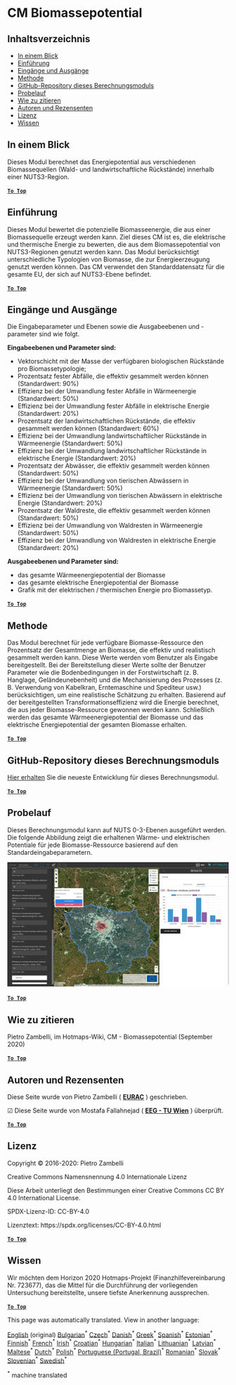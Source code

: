 <h1> <a class="anchor" id="cm-biomass-potential" href="#cm-biomass-potential"><i class="fa fa-link"></i></a> CM Biomassepotential </h1><h2> <a class="anchor" id="table-of-contents" href="#table-of-contents"><i class="fa fa-link"></i></a> Inhaltsverzeichnis </h2><ul><li> <a href="#in-a-glance">In einem Blick</a> </li><li> <a href="#introduction">Einführung</a> </li><li> <a href="#inputs-and-outputs">Eingänge und Ausgänge</a> </li><li> <a href="#method">Methode</a> </li><li> <a href="#github-repository-of-this-calculation-module">GitHub-Repository dieses Berechnungsmoduls</a> </li><li> <a href="#sample-run">Probelauf</a> </li><li> <a href="#how-to-cite">Wie zu zitieren</a> </li><li> <a href="#authors-and-reviewers">Autoren und Rezensenten</a> </li><li> <a href="#license">Lizenz</a> </li><li> <a href="#acknowledgement">Wissen</a> </li></ul><h2> <a class="anchor" id="in-a-glance" href="#in-a-glance"><i class="fa fa-link"></i></a> In einem Blick </h2><p> Dieses Modul berechnet das Energiepotential aus verschiedenen Biomassequellen (Wald- und landwirtschaftliche Rückstände) innerhalb einer NUTS3-Region. </p><p> <a href="#table-of-contents"><strong><code>To Top</code></strong></a> </p> <h2> <a class="anchor" id="introduction" href="#introduction"><i class="fa fa-link"></i></a> Einführung </h2><p> Dieses Modul bewertet die potenzielle Biomasseenergie, die aus einer Biomassequelle erzeugt werden kann. Ziel dieses CM ist es, die elektrische und thermische Energie zu bewerten, die aus dem Biomassepotential von NUTS3-Regionen genutzt werden kann. Das Modul berücksichtigt unterschiedliche Typologien von Biomasse, die zur Energieerzeugung genutzt werden können. Das CM verwendet den Standarddatensatz für die gesamte EU, der sich auf NUTS3-Ebene befindet. </p><p> <a href="#table-of-contents"><strong><code>To Top</code></strong></a> </p> <h2> <a class="anchor" id="inputs-and-outputs" href="#inputs-and-outputs"><i class="fa fa-link"></i></a> Eingänge und Ausgänge </h2><p> Die Eingabeparameter und Ebenen sowie die Ausgabeebenen und -parameter sind wie folgt. </p><p> <strong>Eingabeebenen und Parameter sind:</strong> </p><ul><li> Vektorschicht mit der Masse der verfügbaren biologischen Rückstände pro Biomassetypologie; </li><li> Prozentsatz fester Abfälle, die effektiv gesammelt werden können (Standardwert: 90%) </li><li> Effizienz bei der Umwandlung fester Abfälle in Wärmeenergie (Standardwert: 50%) </li><li> Effizienz bei der Umwandlung fester Abfälle in elektrische Energie (Standardwert: 20%) </li><li> Prozentsatz der landwirtschaftlichen Rückstände, die effektiv gesammelt werden können (Standardwert: 60%) </li><li> Effizienz bei der Umwandlung landwirtschaftlicher Rückstände in Wärmeenergie (Standardwert: 50%) </li><li> Effizienz bei der Umwandlung landwirtschaftlicher Rückstände in elektrische Energie (Standardwert: 20%) </li><li> Prozentsatz der Abwässer, die effektiv gesammelt werden können (Standardwert: 50%) </li><li> Effizienz bei der Umwandlung von tierischen Abwässern in Wärmeenergie (Standardwert: 50%) </li><li> Effizienz bei der Umwandlung von tierischen Abwässern in elektrische Energie (Standardwert: 20%) </li><li> Prozentsatz der Waldreste, die effektiv gesammelt werden können (Standardwert: 50%) </li><li> Effizienz bei der Umwandlung von Waldresten in Wärmeenergie (Standardwert: 50%) </li><li> Effizienz bei der Umwandlung von Waldresten in elektrische Energie (Standardwert: 20%) </li></ul><p> <strong>Ausgabeebenen und Parameter sind:</strong> </p><ul><li> das gesamte Wärmeenergiepotential der Biomasse </li><li> das gesamte elektrische Energiepotential der Biomasse </li><li> Grafik mit der elektrischen / thermischen Energie pro Biomassetyp. </li></ul><p> <a href="#table-of-contents"><strong><code>To Top</code></strong></a> </p> <h2> <a class="anchor" id="method" href="#method"><i class="fa fa-link"></i></a> Methode </h2><p> Das Modul berechnet für jede verfügbare Biomasse-Ressource den Prozentsatz der Gesamtmenge an Biomasse, die effektiv und realistisch gesammelt werden kann. Diese Werte werden vom Benutzer als Eingabe bereitgestellt. Bei der Bereitstellung dieser Werte sollte der Benutzer Parameter wie die Bodenbedingungen in der Forstwirtschaft (z. B. Hanglage, Geländeunebenheit) und die Mechanisierung des Prozesses (z. B. Verwendung von Kabelkran, Erntemaschine und Spediteur usw.) berücksichtigen, um eine realistische Schätzung zu erhalten. Basierend auf der bereitgestellten Transformationseffizienz wird die Energie berechnet, die aus jeder Biomasse-Ressource gewonnen werden kann. Schließlich werden das gesamte Wärmeenergiepotential der Biomasse und das elektrische Energiepotential der gesamten Biomasse erhalten. </p><p> <a href="#table-of-contents"><strong><code>To Top</code></strong></a> </p> <h2> <a class="anchor" id="github-repository-of-this-calculation-module" href="#github-repository-of-this-calculation-module"><i class="fa fa-link"></i></a> GitHub-Repository dieses Berechnungsmoduls </h2><p> <a href="https://github.com/HotMaps/biomass_potential">Hier erhalten</a> Sie die neueste Entwicklung für dieses Berechnungsmodul. </p><p> <a href="#table-of-contents"><strong><code>To Top</code></strong></a> </p> <h2> <a class="anchor" id="sample-run" href="#sample-run"><i class="fa fa-link"></i></a> Probelauf </h2><p> Dieses Berechnungsmodul kann auf NUTS 0-3-Ebenen ausgeführt werden. Die folgende Abbildung zeigt die erhaltenen Wärme- und elektrischen Potentiale für jede Biomasse-Ressource basierend auf den Standardeingabeparametern. </p><img src="/en/CM-Biomass-potential/cm_biomass_potential.png"/><p> <a href="#table-of-contents"><strong><code>To Top</code></strong></a> </p> <h2> <a class="anchor" id="how-to-cite" href="#how-to-cite"><i class="fa fa-link"></i></a> Wie zu zitieren </h2><p> Pietro Zambelli, im Hotmaps-Wiki, CM - Biomassepotential (September 2020) </p><p> <a href="#table-of-contents"><strong><code>To Top</code></strong></a> </p> <h2> <a class="anchor" id="authors-and-reviewers" href="#authors-and-reviewers"><i class="fa fa-link"></i></a> Autoren und Rezensenten </h2><p> Diese Seite wurde von Pietro Zambelli ( <strong><a href="http://www.eurac.edu">EURAC</a></strong> ) geschrieben. </p><p> ☑ Diese Seite wurde von Mostafa Fallahnejad ( <strong><a href="https://eeg.tuwien.ac.at/">EEG - TU Wien</a></strong> ) überprüft. </p><p> <a href="#table-of-contents"><strong><code>To Top</code></strong></a> </p> <h2> <a class="anchor" id="license" href="#license"><i class="fa fa-link"></i></a> Lizenz </h2><p> Copyright © 2016-2020: Pietro Zambelli </p><p> Creative Commons Namensnennung 4.0 Internationale Lizenz </p><p> Diese Arbeit unterliegt den Bestimmungen einer Creative Commons CC BY 4.0 International License. </p><p> SPDX-Lizenz-ID: CC-BY-4.0 </p><p> Lizenztext: https://spdx.org/licenses/CC-BY-4.0.html </p><p> <a href="#table-of-contents"><strong><code>To Top</code></strong></a> </p> <h2> <a class="anchor" id="acknowledgement" href="#acknowledgement"><i class="fa fa-link"></i></a> Wissen </h2><p> Wir möchten dem Horizon 2020 Hotmaps-Projekt (Finanzhilfevereinbarung Nr. 723677), das die Mittel für die Durchführung der vorliegenden Untersuchung bereitstellte, unsere tiefste Anerkennung aussprechen. </p><p> <a href="#table-of-contents"><strong><code>To Top</code></strong></a> </p> 

























<!--- THIS IS A SUPER UNIQUE IDENTIFIER -->

This page was automatically translated. View in another language:

[English](../en/CM-Biomass-potential) (original) [Bulgarian](../bg/CM-Biomass-potential)<sup>\*</sup> [Czech](../cs/CM-Biomass-potential)<sup>\*</sup> [Danish](../da/CM-Biomass-potential)<sup>\*</sup>  [Greek](../el/CM-Biomass-potential)<sup>\*</sup> [Spanish](../es/CM-Biomass-potential)<sup>\*</sup> [Estonian](../et/CM-Biomass-potential)<sup>\*</sup> [Finnish](../fi/CM-Biomass-potential)<sup>\*</sup> [French](../fr/CM-Biomass-potential)<sup>\*</sup> [Irish](../ga/CM-Biomass-potential)<sup>\*</sup> [Croatian](../hr/CM-Biomass-potential)<sup>\*</sup> [Hungarian](../hu/CM-Biomass-potential)<sup>\*</sup> [Italian](../it/CM-Biomass-potential)<sup>\*</sup> [Lithuanian](../lt/CM-Biomass-potential)<sup>\*</sup> [Latvian](../lv/CM-Biomass-potential)<sup>\*</sup> [Maltese](../mt/CM-Biomass-potential)<sup>\*</sup> [Dutch](../nl/CM-Biomass-potential)<sup>\*</sup> [Polish](../pl/CM-Biomass-potential)<sup>\*</sup> [Portuguese (Portugal, Brazil)](../pt/CM-Biomass-potential)<sup>\*</sup> [Romanian](../ro/CM-Biomass-potential)<sup>\*</sup> [Slovak](../sk/CM-Biomass-potential)<sup>\*</sup> [Slovenian](../sl/CM-Biomass-potential)<sup>\*</sup> [Swedish](../sv/CM-Biomass-potential)<sup>\*</sup> 

<sup>\*</sup> machine translated
